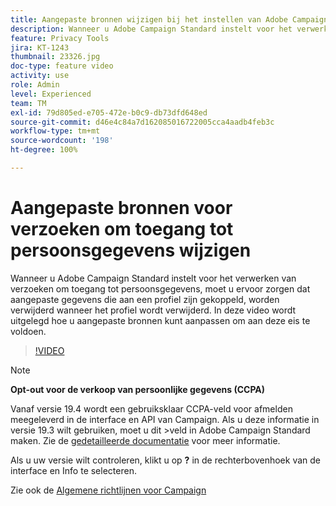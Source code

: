 ```yaml
---
title: Aangepaste bronnen wijzigen bij het instellen van Adobe Campaign Standard voor verzoeken om toegang tot persoonsgegevens
description: Wanneer u Adobe Campaign Standard instelt voor het verwerken van verzoeken om toegang tot persoonsgegevens, moet u ervoor zorgen dat aangepaste gegevens die aan een profiel zijn gekoppeld, worden verwijderd wanneer het profiel wordt verwijderd. In deze video wordt uitgelegd hoe u aangepaste bronnen kunt aanpassen om aan deze eis te voldoen.
feature: Privacy Tools
jira: KT-1243
thumbnail: 23326.jpg
doc-type: feature video
activity: use
role: Admin
level: Experienced
team: TM
exl-id: 79d805ed-e705-472e-b0c9-db73dfd648ed
source-git-commit: d46e4c84a7d162085016722005cca4aadb4feb3c
workflow-type: tm+mt
source-wordcount: '198'
ht-degree: 100%

---
```


# Aangepaste bronnen voor verzoeken om toegang tot persoonsgegevens wijzigen

Wanneer u Adobe Campaign Standard instelt voor het verwerken van verzoeken om toegang tot persoonsgegevens, moet u ervoor zorgen dat aangepaste gegevens die aan een profiel zijn gekoppeld, worden verwijderd wanneer het profiel wordt verwijderd. In deze video wordt uitgelegd hoe u aangepaste bronnen kunt aanpassen om aan deze eis te voldoen.

>[!VIDEO](https://video.tv.adobe.com/v/23326?quality=12&learn=on)

>[!NOTE]
>
>**Opt-out voor de verkoop van persoonlijke gegevens (CCPA)**
>
>Vanaf versie 19.4 wordt een gebruiksklaar CCPA-veld voor afmelden meegeleverd in de interface en API van Campaign. Als u deze informatie in versie 19.3 wilt gebruiken, moet u dit >veld in Adobe Campaign Standard maken. Zie de [gedetailleerde documentatie](https://experienceleague.adobe.com/docs/campaign-standard/using/getting-started/privacy/privacy-requests.html?lang=nl#privacy-requests) voor meer informatie.
>
> Als u uw versie wilt controleren, klikt u op **?** in de rechterbovenhoek van de interface en Info te selecteren.

Zie ook de [Algemene richtlijnen voor Campaign](https://experienceleague.adobe.com/docs/campaign-classic/using/getting-started/privacy/privacy-management.html?lang=nl)
